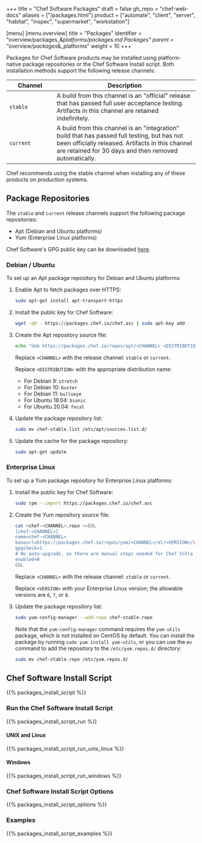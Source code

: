 +++
title = "Chef Software Packages"
draft = false
gh_repo = "chef-web-docs"
aliases = ["/packages.html"]
product = ["automate", "client", "server", "habitat", "inspec", "supermarket", "workstation"]

[menu]
  [menu.overview]
    title = "Packages"
    identifier = "overview/packages_&_platforms/packages.md Packages"
    parent = "overview/packages_&_platforms"
    weight = 10
+++

Packages for Chef Software products may be installed using
platform-native package repositories or the Chef Software Install script. Both
installation methods support the following release channels:

<table>
<colgroup>
<col style="width: 25%" />
<col style="width: 75%" />
</colgroup>
<thead>
<tr class="header">
<th>Channel</th>
<th>Description</th>
</tr>
</thead>
<tbody>
<tr>
<td><code>stable</code></td>
<td>A build from this channel is an "official" release that has passed full user acceptance testing. Artifacts in this channel are retained indefinitely.</td>
</tr>
<tr>
<td><code>current</code></td>
<td>A build from this channel is an "integration" build that has passed full testing, but has not been officially released. Artifacts in this channel are retained for 30 days and then removed automatically.</td>
</tr>
</tbody>
</table>

Chef recommends using the stable channel when installing any of these
products on production systems.

## Package Repositories

The `stable` and `current` release channels support the following
package repositories:

- Apt (Debian and Ubuntu platforms)
- Yum (Enterprise Linux platforms)

Chef Software's GPG public key can be downloaded
[here](https://packages.chef.io/chef.asc).

### Debian / Ubuntu

To set up an Apt package repository for Debian and Ubuntu platforms:

1. Enable Apt to fetch packages over HTTPS:

    ```bash
    sudo apt-get install apt-transport-https
    ```

2. Install the public key for Chef Software:

    ```bash
    wget -qO - https://packages.chef.io/chef.asc | sudo apt-key add -
    ```

3. Create the Apt repository source file:

    ```bash
    echo "deb https://packages.chef.io/repos/apt/<CHANNEL> <DISTRIBUTION> main" > chef-<CHANNEL>.list
    ```

    Replace `<CHANNEL>` with the release channel: `stable` or `current`.

    Replace `<DISTRIBUTION>` with the appropriate distribution name:

    - For Debian 9: `stretch`
    - For Debian 10: `buster`
    - For Debian 11: `bullseye`
    - For Ubuntu 18.04: `bionic`
    - For Ubuntu 20.04: `focal`

4. Update the package repository list:

    ```bash
    sudo mv chef-stable.list /etc/apt/sources.list.d/
    ```

5. Update the cache for the package repository:

    ```bash
    sudo apt-get update
    ```

### Enterprise Linux

To set up a Yum package repository for Enterprise Linux platforms:

1. Install the public key for Chef Software:

    ```bash
    sudo rpm --import https://packages.chef.io/chef.asc
    ```

2. Create the Yum repository source file:

    ```bash
    cat >chef-<CHANNEL>.repo <<EOL
    [chef-<CHANNEL>]
    name=chef-<CHANNEL>
    baseurl=https://packages.chef.io/repos/yum/<CHANNEL>/el/<VERSION>/\$basearch/
    gpgcheck=1
    # No auto-upgrade, as there are manual steps needed for Chef Infra Server upgrades
    enabled=0
    EOL
    ```

    Replace `<CHANNEL>` with the release channel: `stable` or `current`.

    Replace `<VERSION>` with your Enterprise Linux version; the
    allowable versions are `6`, `7`, or `8`.

3. Update the package repository list:

    ```bash
    sudo yum-config-manager --add-repo chef-stable.repo
    ```

    Note that the `yum-config-manager` command requires the `yum-utils`
    package, which is not installed on CentOS by default. You can
    install the package by running `sudo yum install yum-utils`, or you
    can use the `mv` command to add the repository to the
    `/etc/yum.repos.d/` directory:

    ```bash
    sudo mv chef-stable.repo /etc/yum.repos.d/
    ```

## Chef Software Install Script

{{% packages_install_script %}}

### Run the Chef Software Install Script

{{% packages_install_script_run %}}

#### UNIX and Linux

{{% packages_install_script_run_unix_linux %}}

#### Windows

{{% packages_install_script_run_windows %}}

### Chef Software Install Script Options

{{% packages_install_script_options %}}

### Examples

{{% packages_install_script_examples %}}
